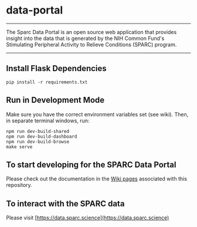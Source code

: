 # data-portal

----

The Sparc Data Portal is an open source web application that provides insight into the data that is generated by the NIH Common Fund's Stimulating Peripheral Activity to Relieve Conditions (SPARC) program.

----

## Install Flask Dependencies
`pip install -r requirements.txt`

## Run in Development Mode
Make sure you have the correct environment variables set (see wiki). Then, in separate terminal windows, run:

```
npm run dev-build-shared
npm run dev-build-dashboard
npm run dev-build-browse
make serve
```

## To start developing for the SPARC Data Portal
Please check out the documentation in the [Wiki pages](https://github.com/nih-sparc/data-portal/wiki) associated with this repository. 

## To interact with the SPARC data 
Please visit [https://data.sparc.science](https://data.sparc.science)
